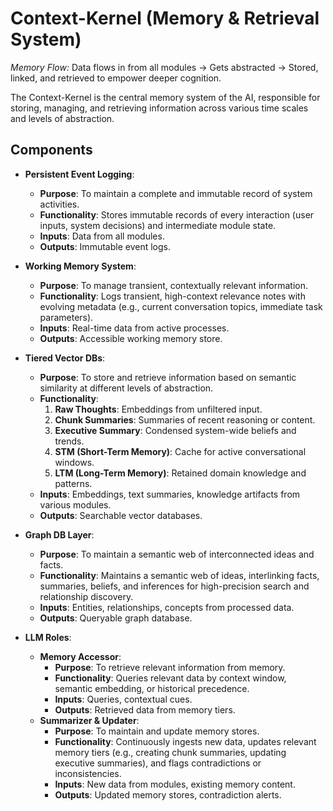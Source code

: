 # Context-Kernel (Memory & Retrieval System)

*Memory Flow:* Data flows in from all modules → Gets abstracted → Stored, linked, and retrieved to empower deeper cognition.

The Context-Kernel is the central memory system of the AI, responsible for storing, managing, and retrieving information across various time scales and levels of abstraction.

## Components

*   **Persistent Event Logging**:
    *   **Purpose**: To maintain a complete and immutable record of system activities.
    *   **Functionality**: Stores immutable records of every interaction (user inputs, system decisions) and intermediate module state.
    *   **Inputs**: Data from all modules.
    *   **Outputs**: Immutable event logs.

*   **Working Memory System**:
    *   **Purpose**: To manage transient, contextually relevant information.
    *   **Functionality**: Logs transient, high-context relevance notes with evolving metadata (e.g., current conversation topics, immediate task parameters).
    *   **Inputs**: Real-time data from active processes.
    *   **Outputs**: Accessible working memory store.

*   **Tiered Vector DBs**:
    *   **Purpose**: To store and retrieve information based on semantic similarity at different levels of abstraction.
    *   **Functionality**:
        1.  **Raw Thoughts**: Embeddings from unfiltered input.
        2.  **Chunk Summaries**: Summaries of recent reasoning or content.
        3.  **Executive Summary**: Condensed system-wide beliefs and trends.
        4.  **STM (Short-Term Memory)**: Cache for active conversational windows.
        5.  **LTM (Long-Term Memory)**: Retained domain knowledge and patterns.
    *   **Inputs**: Embeddings, text summaries, knowledge artifacts from various modules.
    *   **Outputs**: Searchable vector databases.

*   **Graph DB Layer**:
    *   **Purpose**: To maintain a semantic web of interconnected ideas and facts.
    *   **Functionality**: Maintains a semantic web of ideas, interlinking facts, summaries, beliefs, and inferences for high-precision search and relationship discovery.
    *   **Inputs**: Entities, relationships, concepts from processed data.
    *   **Outputs**: Queryable graph database.

*   **LLM Roles**:
    *   **Memory Accessor**:
        *   **Purpose**: To retrieve relevant information from memory.
        *   **Functionality**: Queries relevant data by context window, semantic embedding, or historical precedence.
        *   **Inputs**: Queries, contextual cues.
        *   **Outputs**: Retrieved data from memory tiers.
    *   **Summarizer & Updater**:
        *   **Purpose**: To maintain and update memory stores.
        *   **Functionality**: Continuously ingests new data, updates relevant memory tiers (e.g., creating chunk summaries, updating executive summaries), and flags contradictions or inconsistencies.
        *   **Inputs**: New data from modules, existing memory content.
        *   **Outputs**: Updated memory stores, contradiction alerts.
